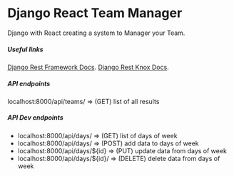# Django React Team Manager
Django with React creating a system to Manager your Team.

##### Useful links
[Django Rest Framework Docs](https://www.django-rest-framework.org/).
[Django Rest Knox Docs](https://github.com/James1345/django-rest-knox).

##### API endpoints
localhost:8000/api/teams/ => (GET) list of all results

##### API Dev endpoints
- localhost:8000/api/days/ => (GET) list of days of week
- localhost:8000/api/days/ => (POST) add data to days of week
- localhost:8000/api/days/${id} => (PUT) update data from days of week
- localhost:8000/api/days/${id}/ => (DELETE) delete data from days of week